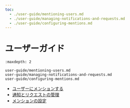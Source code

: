 ```yaml
---
toc:
  - ./user-guide/mentioning-users.md
  - ./user-guide/managing-notifications-and-requests.md
  - ./user-guide/configuring-mentions.md
---
```


# ユーザーガイド

```{toctree}
:maxdepth: 2

user-guide/mentioning-users.md
user-guide/managing-notifications-and-requests.md
user-guide/configuring-mentions.md
```

* [ユーザーにメンションする](./user-guide/mentioning-users.md)
* [通知とリクエストの管理](./user-guide/managing-notifications-and-requests.md)
* [メンションの設定](./user-guide/configuring-mentions.md)
